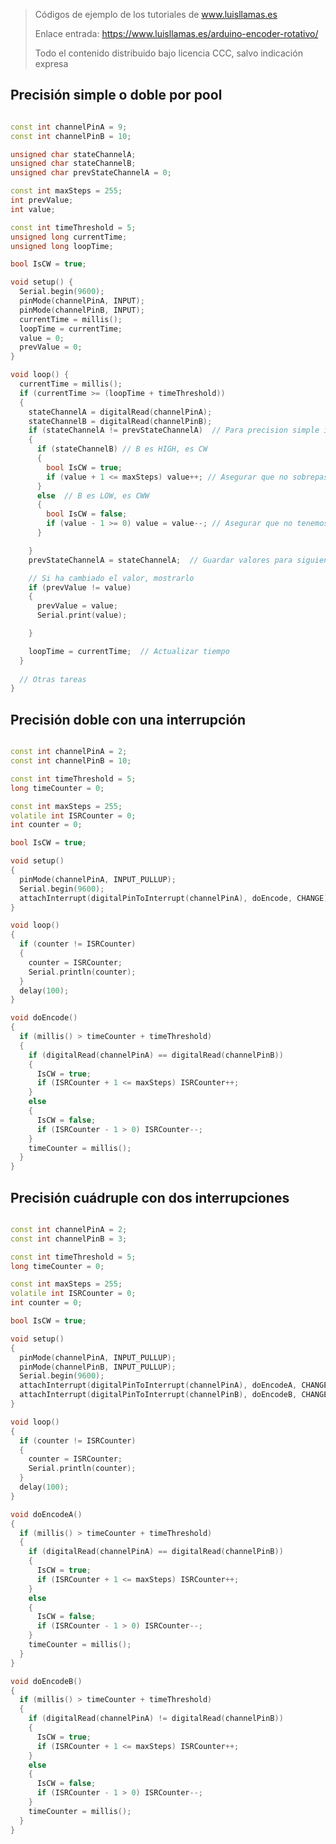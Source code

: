 > Códigos de ejemplo de los tutoriales de www.luisllamas.es
>
> Enlace entrada: https://www.luisllamas.es/arduino-encoder-rotativo/
>
> Todo el contenido distribuido bajo licencia CCC, salvo indicación expresa


## Precisión simple o doble por pool
```cpp
const int channelPinA = 9;
const int channelPinB = 10;

unsigned char stateChannelA;
unsigned char stateChannelB;
unsigned char prevStateChannelA = 0;

const int maxSteps = 255;
int prevValue;
int value;

const int timeThreshold = 5; 
unsigned long currentTime;
unsigned long loopTime;

bool IsCW = true;

void setup() {
  Serial.begin(9600);
  pinMode(channelPinA, INPUT);
  pinMode(channelPinB, INPUT);
  currentTime = millis();
  loopTime = currentTime;
  value = 0;
  prevValue = 0;
}

void loop() {
  currentTime = millis();
  if (currentTime >= (loopTime + timeThreshold))
  {
    stateChannelA = digitalRead(channelPinA);
    stateChannelB = digitalRead(channelPinB);
    if (stateChannelA != prevStateChannelA)  // Para precision simple if((!stateChannelA) && (prevStateChannelA))
    {
      if (stateChannelB) // B es HIGH, es CW
      {
        bool IsCW = true;
        if (value + 1 <= maxSteps) value++; // Asegurar que no sobrepasamos maxSteps
      }
      else  // B es LOW, es CWW
      {
        bool IsCW = false;
        if (value - 1 >= 0) value = value--; // Asegurar que no tenemos negativos
      }

    }
    prevStateChannelA = stateChannelA;  // Guardar valores para siguiente

    // Si ha cambiado el valor, mostrarlo
    if (prevValue != value)
    {
      prevValue = value;
      Serial.print(value);

    }

    loopTime = currentTime;  // Actualizar tiempo
  }
  
  // Otras tareas
}
```



## Precisión doble con una interrupción
```cpp
const int channelPinA = 2;
const int channelPinB = 10;

const int timeThreshold = 5;
long timeCounter = 0;

const int maxSteps = 255;
volatile int ISRCounter = 0;
int counter = 0;

bool IsCW = true;

void setup()
{
  pinMode(channelPinA, INPUT_PULLUP);
  Serial.begin(9600);
  attachInterrupt(digitalPinToInterrupt(channelPinA), doEncode, CHANGE);
}

void loop()
{
  if (counter != ISRCounter)
  {
    counter = ISRCounter;
    Serial.println(counter);
  }
  delay(100);
}

void doEncode()
{
  if (millis() > timeCounter + timeThreshold)
  {
    if (digitalRead(channelPinA) == digitalRead(channelPinB))
    {
      IsCW = true;
      if (ISRCounter + 1 <= maxSteps) ISRCounter++;
    }
    else
    {
      IsCW = false;
      if (ISRCounter - 1 > 0) ISRCounter--;
    }
    timeCounter = millis();
  }
}
```



## Precisión cuádruple con dos interrupciones
```cpp
const int channelPinA = 2;
const int channelPinB = 3;

const int timeThreshold = 5;
long timeCounter = 0;

const int maxSteps = 255;
volatile int ISRCounter = 0;
int counter = 0;

bool IsCW = true;

void setup()
{
  pinMode(channelPinA, INPUT_PULLUP);
  pinMode(channelPinB, INPUT_PULLUP);
  Serial.begin(9600);
  attachInterrupt(digitalPinToInterrupt(channelPinA), doEncodeA, CHANGE);
  attachInterrupt(digitalPinToInterrupt(channelPinB), doEncodeB, CHANGE);
}

void loop()
{
  if (counter != ISRCounter)
  {
    counter = ISRCounter;
    Serial.println(counter);
  }
  delay(100);
}

void doEncodeA()
{
  if (millis() > timeCounter + timeThreshold)
  {
    if (digitalRead(channelPinA) == digitalRead(channelPinB))
    {
      IsCW = true;
      if (ISRCounter + 1 <= maxSteps) ISRCounter++;
    }
    else
    {
      IsCW = false;
      if (ISRCounter - 1 > 0) ISRCounter--;
    }
    timeCounter = millis();
  }
}

void doEncodeB()
{
  if (millis() > timeCounter + timeThreshold)
  {
    if (digitalRead(channelPinA) != digitalRead(channelPinB))
    {
      IsCW = true;
      if (ISRCounter + 1 <= maxSteps) ISRCounter++;
    }
    else
    {
      IsCW = false;
      if (ISRCounter - 1 > 0) ISRCounter--;
    }
    timeCounter = millis();
  }
}
```


